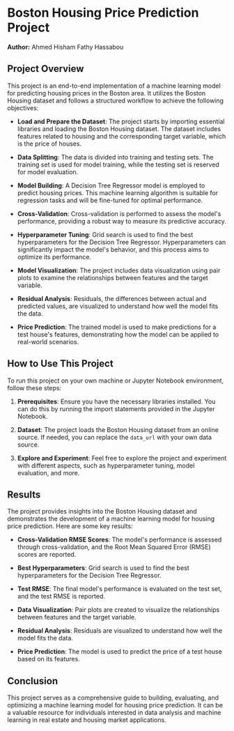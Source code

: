 # Boston Housing Price Prediction Project

**Author:** Ahmed Hisham Fathy Hassabou

## Project Overview

This project is an end-to-end implementation of a machine learning model for predicting housing prices in the Boston area. It utilizes the Boston Housing dataset and follows a structured workflow to achieve the following objectives:

- **Load and Prepare the Dataset**: The project starts by importing essential libraries and loading the Boston Housing dataset. The dataset includes features related to housing and the corresponding target variable, which is the price of houses.

- **Data Splitting**: The data is divided into training and testing sets. The training set is used for model training, while the testing set is reserved for model evaluation.

- **Model Building**: A Decision Tree Regressor model is employed to predict housing prices. This machine learning algorithm is suitable for regression tasks and will be fine-tuned for optimal performance.

- **Cross-Validation**: Cross-validation is performed to assess the model's performance, providing a robust way to measure its predictive accuracy.

- **Hyperparameter Tuning**: Grid search is used to find the best hyperparameters for the Decision Tree Regressor. Hyperparameters can significantly impact the model's behavior, and this process aims to optimize its performance.

- **Model Visualization**: The project includes data visualization using pair plots to examine the relationships between features and the target variable.

- **Residual Analysis**: Residuals, the differences between actual and predicted values, are visualized to understand how well the model fits the data.

- **Price Prediction**: The trained model is used to make predictions for a test house's features, demonstrating how the model can be applied to real-world scenarios.

## How to Use This Project

To run this project on your own machine or Jupyter Notebook environment, follow these steps:

1. **Prerequisites**: Ensure you have the necessary libraries installed. You can do this by running the import statements provided in the Jupyter Notebook.

2. **Dataset**: The project loads the Boston Housing dataset from an online source. If needed, you can replace the `data_url` with your own data source.

3. **Explore and Experiment**: Feel free to explore the project and experiment with different aspects, such as hyperparameter tuning, model evaluation, and more.

## Results

The project provides insights into the Boston Housing dataset and demonstrates the development of a machine learning model for housing price prediction. Here are some key results:

- **Cross-Validation RMSE Scores**: The model's performance is assessed through cross-validation, and the Root Mean Squared Error (RMSE) scores are reported.

- **Best Hyperparameters**: Grid search is used to find the best hyperparameters for the Decision Tree Regressor.

- **Test RMSE**: The final model's performance is evaluated on the test set, and the test RMSE is reported.

- **Data Visualization**: Pair plots are created to visualize the relationships between features and the target variable.

- **Residual Analysis**: Residuals are visualized to understand how well the model fits the data.

- **Price Prediction**: The model is used to predict the price of a test house based on its features.

## Conclusion

This project serves as a comprehensive guide to building, evaluating, and optimizing a machine learning model for housing price prediction. It can be a valuable resource for individuals interested in data analysis and machine learning in real estate and housing market applications.

